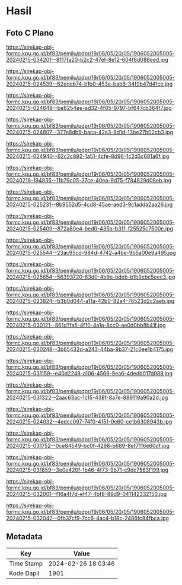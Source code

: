 # Hasil

## Foto C Plano

https://sirekap-obj-formc.kpu.go.id/bf83/pemilu/pdpr/19/06/05/20/05/1906052005005-20240215-034201--8117fa20-b2c2-47ef-8e12-604f8d088eed.jpg

https://sirekap-obj-formc.kpu.go.id/bf83/pemilu/pdpr/19/06/05/20/05/1906052005005-20240215-024539--62edeb74-b1b0-453a-bab8-34f9b47d41ce.jpg

https://sirekap-obj-formc.kpu.go.id/bf83/pemilu/pdpr/19/06/05/20/05/1906052005005-20240215-024649--be6254ee-ad32-4f05-9797-bf647cb364f7.jpg

https://sirekap-obj-formc.kpu.go.id/bf83/pemilu/pdpr/19/06/05/20/05/1906052005005-20240215-024807--377e8db9-baca-42a3-8d1d-13be27b02cb3.jpg

https://sirekap-obj-formc.kpu.go.id/bf83/pemilu/pdpr/19/06/05/20/05/1906052005005-20240215-024940--62c2c892-1a51-4cfe-8d96-1c2d3c681a6f.jpg

https://sirekap-obj-formc.kpu.go.id/bf83/pemilu/pdpr/19/06/05/20/05/1906052005005-20240218-194835--11b79c05-37ce-40ea-9d75-f784829d08eb.jpg

https://sirekap-obj-formc.kpu.go.id/bf83/pemilu/pdpr/19/06/05/20/05/1906052005005-20240215-025231--8b9552d5-4cd8-45ae-aed3-9c1adda2aa26.jpg

https://sirekap-obj-formc.kpu.go.id/bf83/pemilu/pdpr/19/06/05/20/05/1906052005005-20240215-025409--872a80e4-bed0-435b-b311-f25525c7500e.jpg

https://sirekap-obj-formc.kpu.go.id/bf83/pemilu/pdpr/19/06/05/20/05/1906052005005-20240215-025544--23ac95cd-984d-4742-a4be-9b5a00e9a495.jpg

https://sirekap-obj-formc.kpu.go.id/bf83/pemilu/pdpr/19/06/05/20/05/1906052005005-20240215-025654--56393720-63d0-4b9e-bdeb-b1b9ebc5eec3.jpg

https://sirekap-obj-formc.kpu.go.id/bf83/pemilu/pdpr/19/06/05/20/05/1906052005005-20240215-023824--b3b0d044-a11a-42b0-82a4-78523d2c2aeb.jpg

https://sirekap-obj-formc.kpu.go.id/bf83/pemilu/pdpr/19/06/05/20/05/1906052005005-20240215-030121--861d7fa5-4f10-4a1a-8cc0-ae0d0bb8b41f.jpg

https://sirekap-obj-formc.kpu.go.id/bf83/pemilu/pdpr/19/06/05/20/05/1906052005005-20240215-030248--3b65432d-a243-44ba-9b37-21c0ee1b4175.jpg

https://sirekap-obj-formc.kpu.go.id/bf83/pemilu/pdpr/19/06/05/20/05/1906052005005-20240215-031159--e40d2248-a106-4566-9ea6-4dedb017d988.jpg

https://sirekap-obj-formc.kpu.go.id/bf83/pemilu/pdpr/19/06/05/20/05/1906052005005-20240215-031322--2aac63ac-1c15-438f-8a7e-889119a90a2d.jpg

https://sirekap-obj-formc.kpu.go.id/bf83/pemilu/pdpr/19/06/05/20/05/1906052005005-20240215-024032--4edcc097-74f0-4151-9e60-ce1b6308943b.jpg

https://sirekap-obj-formc.kpu.go.id/bf83/pemilu/pdpr/19/06/05/20/05/1906052005005-20240215-031752--0ce84549-bc0f-4298-b689-8ef7116e60df.jpg

https://sirekap-obj-formc.kpu.go.id/bf83/pemilu/pdpr/19/06/05/20/05/1906052005005-20240215-031859--3e0e420f-1b46-4f73-9b71-c9dc7563f199.jpg

https://sirekap-obj-formc.kpu.go.id/bf83/pemilu/pdpr/19/06/05/20/05/1906052005005-20240215-032001--f16a4f7d-ef47-4bf8-89d9-041142332150.jpg

https://sirekap-obj-formc.kpu.go.id/bf83/pemilu/pdpr/19/06/05/20/05/1906052005005-20240215-032042--0fb37cf9-7cc6-4ac4-b18c-2486fc84fbca.jpg


## Metadata

| Key        | Value               |
| ---------- | ------------------- |
| Time Stamp | 2024-02-26 18:03:46 |
| Kode Dapil | 1901                |



